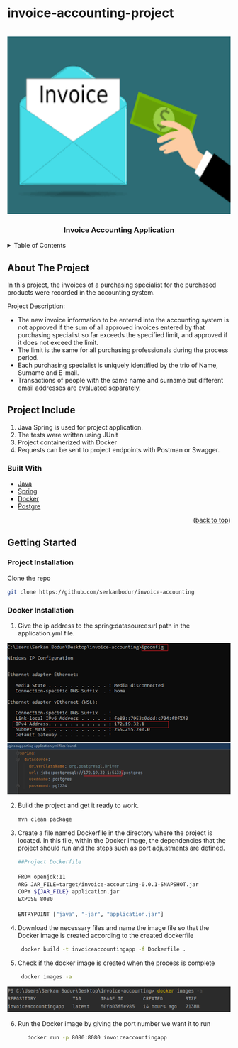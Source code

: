 # invoice-accounting-project

<!-- PROJECT LOGO -->
<br />
<div align="left">
<a href="https://github.com/serkanbodur/invoice-accounting">
    <img src="images/invoice-accounting-logo.png" alt="Logo" width="800" height="400">
</a>

<h3 align="center">Invoice Accounting Application</h3>

<!-- TABLE OF CONTENTS -->
<details>
  <summary>Table of Contents</summary>
  <ol>
    <li>
      <a href="#about-the-project">About The Project</a>
    </li>
    <li>
      <a href="#project-include">Project Include</a>
      <ul>
        <li><a href="#built-with">Built With</a></li>
      </ul>
    </li>
    <li>
      <a href="#getting-started">Getting Started</a>
      <ul>
        <li><a href="#project-installation">Project Installation</a></li>
      </ul>
      <ul>
        <li><a href="#docker-installation">Docker Installation</a></li>
      </ul>
    </li>
    <li><a href="#usage">Usage</a></li>
    <li><a href="#roadmap">Roadmap</a></li>
    <li><a href="#contributing">Contributing</a></li>
    <li><a href="#license">License</a></li>
    <li><a href="#contact">Contact</a></li>

  </ol>
</details>



<!-- ABOUT THE PROJECT -->

## About The Project

In this project, the invoices of a purchasing specialist for the purchased products were recorded in the accounting
system.

Project Description:

* The new invoice information to be entered into the accounting system is not approved if the sum of all approved
  invoices entered by that purchasing specialist so far exceeds the specified limit, and approved if it does not exceed
  the limit.
* The limit is the same for all purchasing professionals during the process period.
* Each purchasing specialist is uniquely identified by the trio of Name, Surname and E-mail.
* Transactions of people with the same name and surname but different email addresses are evaluated separately.

<!-- PROJECT INCLUDE -->

## Project Include

1. Java Spring is used for project application.
2. The tests were written using JUnit
3. Project containerized with Docker
4. Requests can be sent to project endpoints with Postman or Swagger.

### Built With

* [Java](https://www.java.com/tr/)
* [Spring](https://spring.io/)
* [Docker](https://www.docker.com/)
* [Postgre](https://www.postgresql.org/)

<p align="right">(<a href="#top">back to top</a>)</p>

<!-- GETTING STARTED -->

## Getting Started

### Project Installation

Clone the repo

   ```sh
   git clone https://github.com/serkanbodur/invoice-accounting
   ```

### Docker Installation

1. Give the ip address to the spring:datasource:url path in the application.yml file.

<a href="https://github.com/serkanbodur/invoice-accounting">
    <img src="images/ipconfig.PNG" alt="Logo">
</a>

<a href="https://github.com/serkanbodur/invoice-accounting">
    <img src="images/app-yml.PNG" alt="Logo" >
</a>

2. Build the project and get it ready to work.

   ```sh
   mvn clean package
   ```

3. Create a file named Dockerfile in the directory where the project is located.
In this file, within the Docker image, the dependencies that the project should run and the steps such as port adjustments are defined.

   ```sh
   ##Project Dockerfile
   
   FROM openjdk:11
   ARG JAR_FILE=target/invoice-accounting-0.0.1-SNAPSHOT.jar
   COPY ${JAR_FILE} application.jar
   EXPOSE 8080

   ENTRYPOINT ["java", "-jar", "application.jar"]
   ```
4. Download the necessary files and name the image file 
so that the Docker image is created according to the created dockerfile

   ```sh
    docker build -t invoiceaccountingapp -f Dockerfile . 
   ```
   
5. Check if the docker image is created when the process is complete
   ```sh
    docker images -a 
   ```
<a href="https://github.com/serkanbodur/invoice-accounting">
    <img src="images/docker-images.PNG" alt="Logo" >
</a>

6. Run the Docker image by giving the port number we want it to run
   ```sh
      docker run -p 8080:8080 invoiceaccountingapp 
   ```










